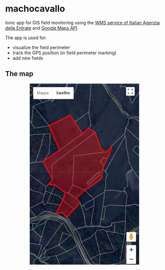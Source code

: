 # machocavallo
Ionic app for GIS field monitoring using the <a href="http://www.agenziaentrate.gov.it/wps/content/nsilib/nsi/schede/fabbricatiterreni/consultazione+cartografia+catastale/servizio+consultazione+cartografia/indice+servizio+consultazione+cartografia">WMS service of Italian Agenzia delle Entrate</a> and <a href="https://developers.google.com/maps/documentation/javascript/">Google Maps API</a>.

The app is used for:
- visualize the field perimeter
- track the GPS position (in field perimeter marking)
- add new fields

## The map
<p align="center">
<img src="screenshots/machocavallo.PNG" width="350"/>
</p>

